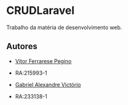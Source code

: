 # CRUDLaravel
Trabalho da matéria de desenvolvimento web.

## Autores

- [Vitor Ferrarese Pegino](https://github.com/VitorPegino)
- RA:215993-1

- [Gabriel Alexandre Victório](https://github.com/GabrielAlexVic)
- RA:233138-1

